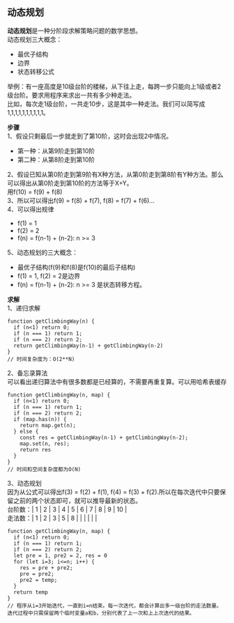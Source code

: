 ## 动态规划

**动态规划**是一种分阶段求解策略问题的数学思想。  
动态规划三大概念：  
* 最优子结构
* 边界
* 状态转移公式  

举例：有一座高度是10级台阶的楼梯，从下往上走，每跨一步只能向上1级或者2级台阶。要求用程序来求出一共有多少种走法。  
比如，每次走1级台阶，一共走10步，这是其中一种走法。我们可以简写成 1,1,1,1,1,1,1,1,1,1。  

**步骤**  
1、假设只剩最后一步就走到了第10阶，这时会出现2中情况。  
* 第一种：从第9阶走到第10阶  
* 第二种：从第8阶走到第10阶

2、假设已知从第0阶走到第9阶有X种方法，从第0阶走到第8阶有Y种方法。那么可以得出从第0阶走到第10阶的方法等于X+Y。  
用f(10) = f(9) + f(8)   
3、所以可以得出f(9) = f(8) + f(7), f(8) = f(7) + f(6)...  
4、可以得出规律  
* f(1) = 1  
* f(2) = 2
* f(n) = f(n-1) + (n-2): n >= 3

5、动态规划的三大概念：  
* 最优子结构(f(9)和f(8)是f(10)的最后子结构)
* f(1) = 1, f(2) = 2是边界
* f(n) = f(n-1) + (n-2): n >= 3 是状态转移方程。

**求解**  
1、递归求解  
```
function getClimbingWay(n) {
  if (n<1) return 0;
  if (n === 1) return 1;
  if (n === 2) return 2;
  return getClimbingWay(n-1) + getClimbingWay(n-2)
}
// 时间复杂度为：O(2**N)
```
2、备忘录算法  
可以看出递归算法中有很多数都是已经算的，不需要再重复算。可以用哈希表缓存  
```
function getClimbingWay(n, map) {
  if (n<1) return 0;
  if (n === 1) return 1;
  if (n === 2) return 2;
  if (map.has(n)) {
    return map.get(n);
  } else {
    const res = getClimbingWay(n-1) + getClimbingWay(n-2);
    map.set(n, res);
    return res
  }
}
// 时间和空间复杂度都为O(N)
```
3、动态规划  
因为从公式可以得出f(3) = f(2) + f(1), f(4) = f(3) + f(2).所以在每次迭代中只要保留之前的两个状态即可，就可以推导最新的状态。  
台阶数：| 1 | 2 | 3 | 4 | 5 | 6 | 7 | 8 | 9 | 10 |  
走法数：| 1 | 2 | 3 | 5 | 8 |   |   |   |   |    |  
```
function getClimbingWay(n, map) {
  if (n<1) return 0;
  if (n === 1) return 1;
  if (n === 2) return 2;
  let pre = 1, pre2 = 2, res = 0
  for (let i=3; i<=n; i++) {
    res = pre + pre2;
    pre = pre2;
    pre2 = temp;
  } 
  return temp
}
// 程序从i=3开始迭代，一直到i=n结束。每一次迭代，都会计算出多一级台阶的走法数量。迭代过程中只需保留两个临时变量a和b，分别代表了上一次和上上次迭代的结果。
```
